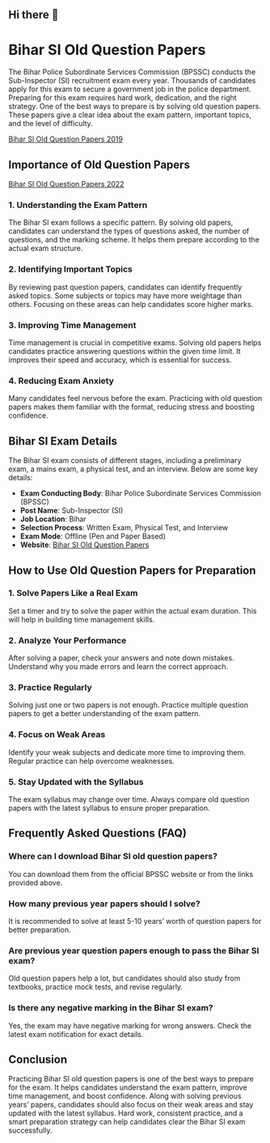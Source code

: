 ## Hi there 👋

# Bihar SI Old Question Papers

The Bihar Police Subordinate Services Commission (BPSSC) conducts the Sub-Inspector (SI) recruitment exam every year. Thousands of candidates apply for this exam to secure a government job in the police department. Preparing for this exam requires hard work, dedication, and the right strategy. One of the best ways to prepare is by solving old question papers. These papers give a clear idea about the exam pattern, important topics, and the level of difficulty.

[Bihar SI Old Question Papers 2019](https://www.previouspapers.in/2025/02/bihar-police-bpssc-si-old-question.html)
## Importance of Old Question Papers
[Bihar SI Old Question Papers 2022](https://www.previouspapers.in/2025/02/bihar-police-bpssc-si-old-question.html)
### 1. Understanding the Exam Pattern
The Bihar SI exam follows a specific pattern. By solving old papers, candidates can understand the types of questions asked, the number of questions, and the marking scheme. It helps them prepare according to the actual exam structure.

### 2. Identifying Important Topics
By reviewing past question papers, candidates can identify frequently asked topics. Some subjects or topics may have more weightage than others. Focusing on these areas can help candidates score higher marks.

### 3. Improving Time Management
Time management is crucial in competitive exams. Solving old papers helps candidates practice answering questions within the given time limit. It improves their speed and accuracy, which is essential for success.

### 4. Reducing Exam Anxiety
Many candidates feel nervous before the exam. Practicing with old question papers makes them familiar with the format, reducing stress and boosting confidence.

## Bihar SI Exam Details

The Bihar SI exam consists of different stages, including a preliminary exam, a mains exam, a physical test, and an interview. Below are some key details:

- **Exam Conducting Body**: Bihar Police Subordinate Services Commission (BPSSC)
- **Post Name**: Sub-Inspector (SI)
- **Job Location**: Bihar
- **Selection Process**: Written Exam, Physical Test, and Interview
- **Exam Mode**: Offline (Pen and Paper Based)
- **Website**: [Bihar SI Old Question Papers](https://www.previouspapers.in/2025/02/bihar-police-bpssc-si-old-question.html)


## How to Use Old Question Papers for Preparation

### 1. Solve Papers Like a Real Exam
Set a timer and try to solve the paper within the actual exam duration. This will help in building time management skills.

### 2. Analyze Your Performance
After solving a paper, check your answers and note down mistakes. Understand why you made errors and learn the correct approach.

### 3. Practice Regularly
Solving just one or two papers is not enough. Practice multiple question papers to get a better understanding of the exam pattern.

### 4. Focus on Weak Areas
Identify your weak subjects and dedicate more time to improving them. Regular practice can help overcome weaknesses.

### 5. Stay Updated with the Syllabus
The exam syllabus may change over time. Always compare old question papers with the latest syllabus to ensure proper preparation.

## Frequently Asked Questions (FAQ)

### Where can I download Bihar SI old question papers?
You can download them from the official BPSSC website or from the links provided above.

### How many previous year papers should I solve?
It is recommended to solve at least 5-10 years’ worth of question papers for better preparation.

### Are previous year question papers enough to pass the Bihar SI exam?
Old question papers help a lot, but candidates should also study from textbooks, practice mock tests, and revise regularly.

### Is there any negative marking in the Bihar SI exam?
Yes, the exam may have negative marking for wrong answers. Check the latest exam notification for exact details.

## Conclusion

Practicing Bihar SI old question papers is one of the best ways to prepare for the exam. It helps candidates understand the exam pattern, improve time management, and boost confidence. Along with solving previous years’ papers, candidates should also focus on their weak areas and stay updated with the latest syllabus. Hard work, consistent practice, and a smart preparation strategy can help candidates clear the Bihar SI exam successfully.


<!--

**Here are some ideas to get you started:**

🙋‍♀️ A short introduction - what is your organization all about?
🌈 Contribution guidelines - how can the community get involved?
👩‍💻 Useful resources - where can the community find your docs? Is there anything else the community should know?
🍿 Fun facts - what does your team eat for breakfast?
🧙 Remember, you can do mighty things with the power of [Markdown](https://docs.github.com/github/writing-on-github/getting-started-with-writing-and-formatting-on-github/basic-writing-and-formatting-syntax)
-->

